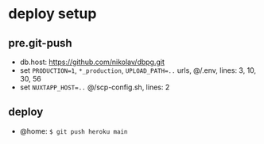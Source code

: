 # deploy setup

## pre.git-push
  - db.host: https://github.com/nikolav/dbpg.git
  - set `PRODUCTION=1`, `*_production`, `UPLOAD_PATH=..` urls, @/.env, lines: 3, 10, 30, 56
  - set `NUXTAPP_HOST=..` @/scp-config.sh, lines: 2

## deploy
  - @home: `$ git push heroku main `
